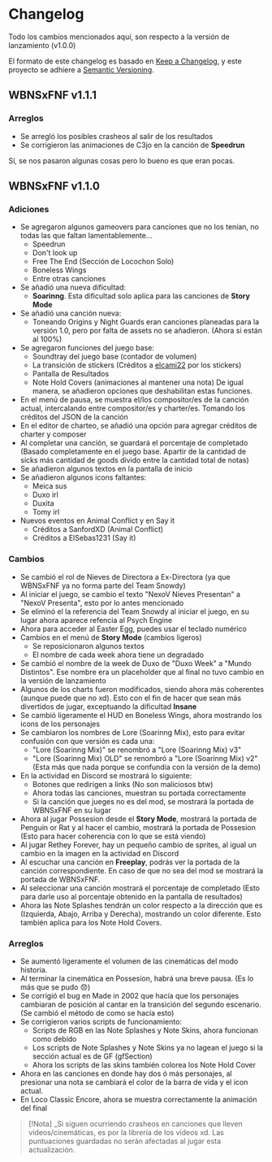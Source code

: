 # Changelog
Todo los cambios mencionados aquí, son respecto a la versión de lanzamiento (v1.0.0)

El formato de este changelog es basado en [Keep a Changelog](https://keepachangelog.com/en/1.0.0/),
y este proyecto se adhiere a [Semantic Versioning](https://semver.org/spec/v2.0.0.html).

## WBNSxFNF v1.1.1
### Arreglos
- Se arregló los posibles crasheos al salir de los resultados
- Se corrigieron las animaciones de C3jo en la canción de **Speedrun**

Sí, se nos pasaron algunas cosas pero lo bueno es que eran pocas.

## WBNSxFNF v1.1.0
### Adiciones
- Se agregaron algunos gameovers para canciones que no los tenían, no todas las que faltan lamentablemente...
    - Speedrun
    - Don't look up
    - Free The End (Sección de Locochon Solo)
    - Boneless Wings
    - Entre otras canciones
- Se añadió una nueva dificultad:
    - **Soarinng**. Esta dificultad solo aplica para las canciones de **Story Mode**
- Se añadió una canción nueva:
    - Toneando
    Origins y Night Guards eran canciones planeadas para la versión 1.0, pero por falta de assets no se añadieron. (Ahora si están al 100%)
- Se agregaron funciones del juego base:
    - Soundtray del juego base (contador de volumen)
    - La transición de stickers (Créditos a [elcami22](https://x.com/camemllo5879) por los stickers)
    - Pantalla de Resultados
    - Note Hold Covers (animaciones al mantener una nota)
    De igual manera, se añadieron opciones que deshabilitan estas funciones.
- En el menú de pausa, se muestra el/los compositor/es de la canción actual, intercalando entre compositor/es y charter/es. Tomando los créditos del JSON de la canción
- En el editor de charteo, se añadió una opción para agregar créditos de charter y composer
- Al completar una canción, se guardará el porcentaje de completado (Basado completamente en el juego base. Apartir de la cantidad de sicks más cantidad de goods divido entre la cantidad total de notas)
- Se añadieron algunos textos en la pantalla de inicio
- Se añadieron algunos icons faltantes:
    - Meica sus
    - Duxo irl
    - Duxita
    - Tomy irl
- Nuevos eventos en Animal Conflict y en Say it
    - Créditos a SanfordXD (Animal Conflict)
    - Créditos a ElSebas1231 (Say it)
### Cambios
- Se cambió el rol de Nieves de Directora a Ex-Directora (ya que WBNSxFNF ya no forma parte del Team Snowdy)
- Al iniciar el juego, se cambio el texto "NexoV Nieves Presentan" a "NexoV Presenta", esto por lo antes mencionado
- Se eliminó el la referencia del Team Snowdy al iniciar el juego, en su lugar ahora aparece refencia al Psych Engine
- Ahora para acceder al Easter Egg, puedes usar el teclado numérico
- Cambios en el menú de **Story Mode** (cambios ligeros)
    - Se reposicionaron algunos textos
    - El nombre de cada week ahora tiene un degradado
- Se cambió el nombre de la week de Duxo de "Duxo Week" a "Mundo Distintos". Ese nombre era un placeholder que al final no tuvo cambio en la versión de lanzamiento
- Algunos de los charts fueron modificados, siendo ahora más coherentes (aunque puede que no xd). Esto con el fin de hacer que sean más divertidos de jugar, exceptuando la dificultad **Insane**
- Se cambió ligeramente el HUD en Boneless Wings, ahora mostrando los icons de los personajes
- Se cambiaron los nombres de Lore (Soarinng Mix), esto para evitar confusión con que versión es cada una:
    - "Lore (Soarinng Mix)" se renombró a "Lore (Soarinng Mix) v3"
    - "Lore (Soarinng Mix) OLD" se renombró a "Lore (Soarinng Mix) v2" (Esta más que nada porque se confundía con la versión de la demo)
- En la actividad en Discord se mostrará lo siguiente:
    - Botones que redirigen a links (No son maliciosos btw)
    - Ahora todas las canciones, muestran su portada correctamente
    - Si la canción que jueges no es del mod, se mostrará la portada de WBNSxFNF en su lugar
- Ahora al jugar Possesion desde el **Story Mode**, mostrará la portada de Penguin or Rat y al hacer el cambio, mostrará la portada de Possesion (Esto para hacer coherencia con lo que se está viendo)
- Al jugar Rethey Forever, hay un pequeño cambio de sprites, al igual un cambio en la imagen en la actividad en Discord
- Al escuchar una canción en **Freeplay**, podrás ver la portada de la canción correspondiente. En caso de que no sea del mod se mostrará la portada de WBNSxFNF.
- Al seleccionar una canción mostrará el porcentaje de completado (Esto para darle uso al porcentaje obtenido en la pantalla de resultados)
- Ahora las Note Splashes tendrán un color respecto a la dirección que es (Izquierda, Abajo, Arriba y Derecha), mostrando un color diferente. Esto también aplica para los Note Hold Covers.
### Arreglos
- Se aumentó ligeramente el volumen de las cinemáticas del modo historia.
- Al terminar la cinemática en Possesion, habrá una breve pausa. (Es lo más que se pudo :disappointed:)
- Se corrigió el bug en Made in 2002 que hacía que los personajes cambiaran de posición al cantar en la transición del segundo escenario. (Se cambió el método de como se hacía esto)
- Se corrigieron varios scripts de funcionamiento:
    - Scripts de RGB en las Note Splashes y Note Skins, ahora funcionan como debido
    - Los scripts de Note Splashes y Note Skins ya no lagean el juego si la sección actual es de GF (gfSection)
    - Ahora los scripts de las skins también colorea los Note Hold Cover
- Ahora en las canciones en donde hay dos ó más personajes, al presionar una nota se cambiará el color de la barra de vida y el icon actual.
- En Loco Classic Encore, ahora se muestra correctamente la animación del final

> [!Nota]
>_Si siguen ocurriendo crasheos en canciones que lleven videos/cinemáticas, es por la librería de los videos xd. Las puntuaciones guardadas no serán afectadas al jugar esta actualización.
